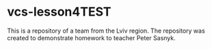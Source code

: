 # vcs-lesson4TEST                           
This is a repository of a team from the Lviv region. The repository was created to demonstrate homework to teacher Peter Sasnyk.
